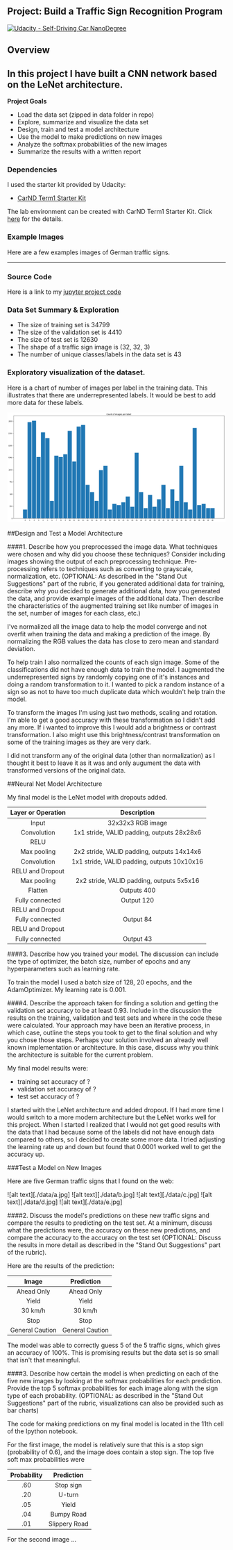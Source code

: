 ## Project: Build a Traffic Sign Recognition Program
[![Udacity - Self-Driving Car NanoDegree](https://s3.amazonaws.com/udacity-sdc/github/shield-carnd.svg)](http://www.udacity.com/drive)

Overview
---
In this project I have built a CNN network based on the LeNet architecture.
---
**Project Goals**

* Load the data set (zipped in data folder in repo)
* Explore, summarize and visualize the data set
* Design, train and test a model architecture
* Use the model to make predictions on new images
* Analyze the softmax probabilities of the new images
* Summarize the results with a written report

### Dependencies
I used the starter kit provided by Udacity:

* [CarND Term1 Starter Kit](https://github.com/udacity/CarND-Term1-Starter-Kit)

The lab environment can be created with CarND Term1 Starter Kit. Click [here](https://github.com/udacity/CarND-Term1-Starter-Kit/blob/master/README.md) for the details.

### Example Images

Here are a few examples images of German traffic signs.

[//]: # (Image References)

[image1]: /data/a.jpg "Ahead Only"
[image2]: ./data/b.jpg "Yield"
[image3]: ./data/c.jpg "30 km/h"
[image4]: ./data/d.jpg "Stop"
[image5]: ./data/e.jpg "General Caution"

---
### Source Code

Here is a link to my [jupyter project code](https://github.com/matthewsommer/Traffic-Sign-Classifier/blob/master/Traffic_Sign_Classifier.ipynb)

### Data Set Summary & Exploration

* The size of training set is 34799
* The size of the validation set is 4410
* The size of test set is 12630
* The shape of a traffic sign image is (32, 32, 3)
* The number of unique classes/labels in the data set is 43

### Exploratory visualization of the dataset.

Here is a chart of number of images per label in the training data. This illustrates that there are underrepresented labels. It would be best to add more data for these labels.

![Graph of images per label classification in Training data](/images/Classifications_Count.png)

##Design and Test a Model Architecture

####1. Describe how you preprocessed the image data. What techniques were chosen and why did you choose these techniques? Consider including images showing the output of each preprocessing technique. Pre-processing refers to techniques such as converting to grayscale, normalization, etc. (OPTIONAL: As described in the "Stand Out Suggestions" part of the rubric, if you generated additional data for training, describe why you decided to generate additional data, how you generated the data, and provide example images of the additional data. Then describe the characteristics of the augmented training set like number of images in the set, number of images for each class, etc.)

I've normalized all the image data to help the model converge and not overfit when training the data and making a prediction of the image. By normalizing the RGB values the data has close to zero mean and standard deviation.

To help train I also normalized the counts of each sign image. Some of the classifications did not have enough data to train the model. I augmented the underrepresented signs by randomly copying one of it's instances and doing a random transformation to it. I wanted to pick a random instance of a sign so as not to have too much duplicate data which wouldn't help train the model.

To transform the images I'm using just two methods, scaling and rotation. I'm able to get a good accuracy with these transformation so I didn't add any more. If i wanted to improve this I would add a brightness or contrast transformation. I also might use this brightness/contrast transformation on some of the training images as they are very dark.

I did not transform any of the original data (other than normalization) as I thought it best to leave it as it was and only augument the data with transformed versions of the original data.


##Neural Net Model Architecture

My final model is the LeNet model with dropouts added.

| Layer or Operation    |     Description	        					| 
|:---------------------:|:---------------------------------------------:| 
| Input         		| 32x32x3 RGB image   							| 
| Convolution        	| 1x1 stride, VALID padding, outputs 28x28x6 	|
| RELU					|												|
| Max pooling	      	| 2x2 stride, VALID padding, outputs 14x14x6	|
| Convolution   	    | 1x1 stride, VALID padding, outputs 10x10x16   |
| RELU and Dropout		|		        								|
| Max pooling	      	| 2x2 stride, VALID padding, outputs 5x5x16	    |
| Flatten   	      	| Outputs 400	                                |
| Fully connected		| Output 120        							|
| RELU and Dropout		|		        								|
| Fully connected		| Output 84        		    					|
| RELU and Dropout		|		        								|
| Fully connected		| Output 43        		    					|
 


####3. Describe how you trained your model. The discussion can include the type of optimizer, the batch size, number of epochs and any hyperparameters such as learning rate.

To train the model I used a batch size of 128, 20 epochs, and the AdamOptimizer. My learning rate is 0.001.

####4. Describe the approach taken for finding a solution and getting the validation set accuracy to be at least 0.93. Include in the discussion the results on the training, validation and test sets and where in the code these were calculated. Your approach may have been an iterative process, in which case, outline the steps you took to get to the final solution and why you chose those steps. Perhaps your solution involved an already well known implementation or architecture. In this case, discuss why you think the architecture is suitable for the current problem.

My final model results were:
* training set accuracy of ?
* validation set accuracy of ? 
* test set accuracy of ?

I started with the LeNet architecture and added dropout. If I had more time I would switch to a more modern architecture but the LeNet works well for this project. When I started I realized that I would not get good results with the data that I had because some of the labels did not have enough data compared to others, so I decided to create some more data. I tried adjusting the learning rate up and down but found that 0.0001 worked well to get the accuracy up.
 
###Test a Model on New Images

Here are five German traffic signs that I found on the web:

![alt text][./data/a.jpg] ![alt text][./data/b.jpg] ![alt text][./data/c.jpg] 
![alt text][./data/d.jpg] ![alt text][./data/e.jpg]

####2. Discuss the model's predictions on these new traffic signs and compare the results to predicting on the test set. At a minimum, discuss what the predictions were, the accuracy on these new predictions, and compare the accuracy to the accuracy on the test set (OPTIONAL: Discuss the results in more detail as described in the "Stand Out Suggestions" part of the rubric).

Here are the results of the prediction:

| Image			        |     Prediction	        					| 
|:---------------------:|:---------------------------------------------:| 
| Ahead Only      		| Ahead Only   									| 
| Yield     			| Yield 										|
| 30 km/h				| 30 km/h										|
| Stop  	      		| Stop      					 				|
| General Caution		| General Caution      							|


The model was able to correctly guess 5 of the 5 traffic signs, which gives an accuracy of 100%. This is promising results but the data set is so small that isn't that meaningful.

####3. Describe how certain the model is when predicting on each of the five new images by looking at the softmax probabilities for each prediction. Provide the top 5 softmax probabilities for each image along with the sign type of each probability. (OPTIONAL: as described in the "Stand Out Suggestions" part of the rubric, visualizations can also be provided such as bar charts)

The code for making predictions on my final model is located in the 11th cell of the Ipython notebook.

For the first image, the model is relatively sure that this is a stop sign (probability of 0.6), and the image does contain a stop sign. The top five soft max probabilities were

| Probability         	|     Prediction	        					| 
|:---------------------:|:---------------------------------------------:| 
| .60         			| Stop sign   									| 
| .20     				| U-turn 										|
| .05					| Yield											|
| .04	      			| Bumpy Road					 				|
| .01				    | Slippery Road      							|


For the second image ... 
